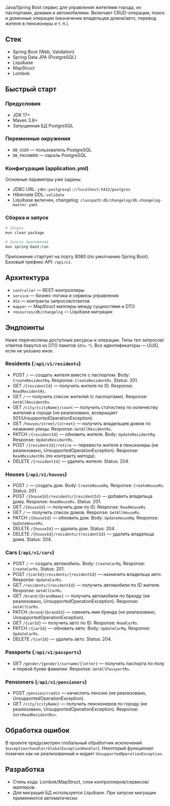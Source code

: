 Java/Spring Boot сервис для управления жителями города, их паспортами, домами и автомобилями. Включает CRUD-операции, поиск и доменные операции (назначение владельцев домов/авто, перевод жителя в пенсионеры и т. п.).

## Стек
- Spring Boot (Web, Validation)
- Spring Data JPA (PostgreSQL)
- Liquibase
- MapStruct
- Lombok

## Быстрый старт

### Предусловия
- JDK 17+
- Maven 3.8+
- Запущенная БД PostgreSQL

### Переменные окружения
- `DB_USER` — пользователь PostgreSQL
- `DB_PASSWORD` — пароль PostgreSQL

### Конфигурация (application.yml)
Основные параметры уже заданы:
- JDBC URL: `jdbc:postgresql://localhost:5432/postgres`
- Hibernate DDL: `validate`
- Liquibase включен, changelog: `classpath:db/changelog/db.changelog-master.yaml`

### Сборка и запуск
```bash
# Сборка
mvn clean package

# Запуск приложения
mvn spring-boot:run
```
Приложение стартует на порту 8080 (по умолчанию Spring Boot). Базовый префикс API: `/api/v1`.

## Архитектура
- `controller` — REST-контроллеры
- `service` — бизнес-логика и сервисы управления
- `dto` — контракты запросов/ответов
- `mapper` — MapStruct мапперы между сущностями и DTO
- `resources/db/changelog` — Liquibase миграции

## Эндпоинты

Ниже перечислены доступные ресурсы и операции. Типы тел запросов/ответов берутся из DTO пакетов (`dto.*`). Все идентификаторы — UUID, если не указано иное.

### Residents (`/api/v1/residents`)
- POST `/` — создать жителя вместе с паспортом. Body: `CreateResidentRq`. Response: `CreateResidentRs`. Status: 201.
- GET `/{residentId}` — получить жителя по ID. Response: `ReadResidentRs`.
- GET `/` — получить список жителей (с паспортами). Response: `GetAllResidentRs`.
- GET `/city/{cityName}/count` — получить статистику по количеству жителей в городе (не реализовано, возвращает 501/UnsupportedOperationException).
- GET `/houses/street/{street}` — получить владельцев домов по названию улицы. Response: `GetAllResidentRs`.
- PATCH `/{residentId}` — обновить жителя. Body: `UpdateResidentRq`. Response: `UpdateResidentRs`.
- POST `/{residentId}/retire` — перевести жителя в пенсионеры (не реализовано, UnsupportedOperationException). Response: `ReadResidentRs` (по контракту метода).
- DELETE `/{residentId}` — удалить жителя. Status: 204.

### Houses (`/api/v1/houses`)
- POST `/` — создать дом. Body: `CreateHouseRq`. Response: `CreateHouseRs`. Status: 201.
- POST `/{houseId}/residents/{residentId}` — добавить владельца дому. Response: `ReadHouseRs`. Status: 201.
- GET `/{houseId}` — получить дом по ID. Response: `ReadHouseRs`.
- GET `/` — получить список домов. Response: `GetAllHouseRs`.
- PATCH `/{houseId}` — обновить дом. Body: `UpdateHouseRq`. Response: `UpdateHouseRs`.
- DELETE `/{houseId}` — удалить дом. Status: 204.
- DELETE `/{houseId}/residents/{residentId}` — удалить владельца дома. Status: 204.

### Cars (`/api/v1/cars`)
- POST `/` — создать автомобиль. Body: `CreateCarRq`. Response: `CreateCarRs`. Status: 201.
- POST `/{carId}/residents/{residentId}` — назначить владельца авто. Response: `UpdateCarRs`.
- GET `/residents/{residentId}` — получить автомобили по ID жителя. Response: `GetAllCarRs`.
- GET `/brand/{brandName}` — получить автомобили по бренду (не реализовано, UnsupportedOperationException). Response: `GetAllCarRs`.
- PATCH `/brand/{brandId}` — сменить имя бренда (не реализовано, UnsupportedOperationException).
- GET `/{carId}` — получить авто по ID. Response: `ReadCarRs`.
- PATCH `/{carId}` — обновить авто. Body: `UpdateCarRq`. Response: `UpdateCarRs`.
- DELETE `/{carId}` — удалить авто. Status: 204.

### Passports (`/api/v1/passports`)
- GET `/gender/{gender}/surname/{letter}` — получить паспорта по полу и первой букве фамилии. Response: `GetAllPassportRs`.

### Pensioners (`/api/v1/pensioners`)
- POST `/pension/credit` — начислить пенсию (не реализовано, UnsupportedOperationException).
- GET `/city/{cityName}` — получить пенсионеров по городу (не реализовано, UnsupportedOperationException). Response: `Set<ReadResidentRs>`.

## Обработка ошибок
В проекте предусмотрен глобальный обработчик исключений (`exception/handler/GlobalExceptionHandler`). Некоторый функционал помечен как не реализованный и кидает `UnsupportedOperationException`.

## Разработка
- Стиль кода: Lombok/MapStruct, слои контроллеров/сервисов/мапперов.
- Для миграций БД используется Liquibase. При запуске миграции применяются автоматически.
